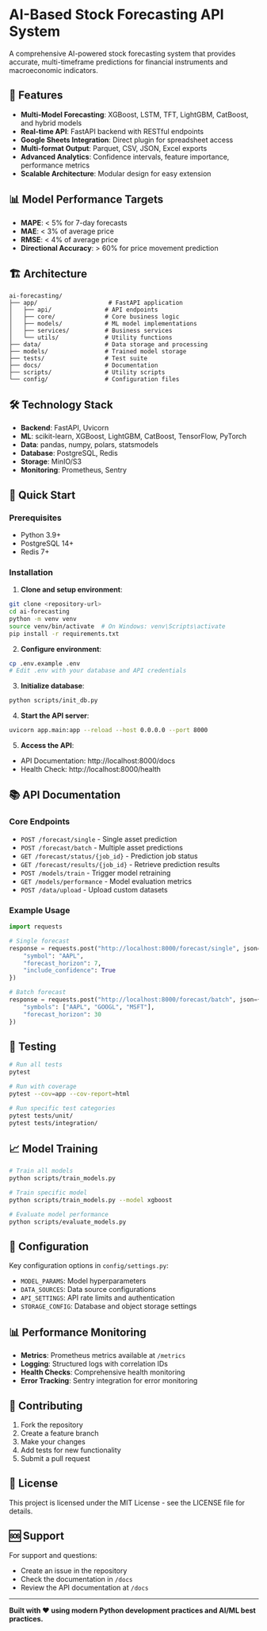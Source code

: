 # AI-Based Stock Forecasting API System

A comprehensive AI-powered stock forecasting system that provides accurate, multi-timeframe predictions for financial instruments and macroeconomic indicators.

## 🚀 Features

- **Multi-Model Forecasting**: XGBoost, LSTM, TFT, LightGBM, CatBoost, and hybrid models
- **Real-time API**: FastAPI backend with RESTful endpoints
- **Google Sheets Integration**: Direct plugin for spreadsheet access
- **Multi-format Output**: Parquet, CSV, JSON, Excel exports
- **Advanced Analytics**: Confidence intervals, feature importance, performance metrics
- **Scalable Architecture**: Modular design for easy extension

## 📊 Model Performance Targets

- **MAPE**: < 5% for 7-day forecasts
- **MAE**: < 3% of average price
- **RMSE**: < 4% of average price
- **Directional Accuracy**: > 60% for price movement prediction

## 🏗️ Architecture

```
ai-forecasting/
├── app/                    # FastAPI application
│   ├── api/               # API endpoints
│   ├── core/              # Core business logic
│   ├── models/            # ML model implementations
│   ├── services/          # Business services
│   └── utils/             # Utility functions
├── data/                  # Data storage and processing
├── models/                # Trained model storage
├── tests/                 # Test suite
├── docs/                  # Documentation
├── scripts/               # Utility scripts
└── config/                # Configuration files
```

## 🛠️ Technology Stack

- **Backend**: FastAPI, Uvicorn
- **ML**: scikit-learn, XGBoost, LightGBM, CatBoost, TensorFlow, PyTorch
- **Data**: pandas, numpy, polars, statsmodels
- **Database**: PostgreSQL, Redis
- **Storage**: MinIO/S3
- **Monitoring**: Prometheus, Sentry

## 🚀 Quick Start

### Prerequisites

- Python 3.9+
- PostgreSQL 14+
- Redis 7+

### Installation

1. **Clone and setup environment**:
```bash
git clone <repository-url>
cd ai-forecasting
python -m venv venv
source venv/bin/activate  # On Windows: venv\Scripts\activate
pip install -r requirements.txt
```

2. **Configure environment**:
```bash
cp .env.example .env
# Edit .env with your database and API credentials
```

3. **Initialize database**:
```bash
python scripts/init_db.py
```

4. **Start the API server**:
```bash
uvicorn app.main:app --reload --host 0.0.0.0 --port 8000
```

5. **Access the API**:
- API Documentation: http://localhost:8000/docs
- Health Check: http://localhost:8000/health

## 📚 API Documentation

### Core Endpoints

- `POST /forecast/single` - Single asset prediction
- `POST /forecast/batch` - Multiple asset predictions
- `GET /forecast/status/{job_id}` - Prediction job status
- `GET /forecast/results/{job_id}` - Retrieve prediction results
- `POST /models/train` - Trigger model retraining
- `GET /models/performance` - Model evaluation metrics
- `POST /data/upload` - Upload custom datasets

### Example Usage

```python
import requests

# Single forecast
response = requests.post("http://localhost:8000/forecast/single", json={
    "symbol": "AAPL",
    "forecast_horizon": 7,
    "include_confidence": True
})

# Batch forecast
response = requests.post("http://localhost:8000/forecast/batch", json={
    "symbols": ["AAPL", "GOOGL", "MSFT"],
    "forecast_horizon": 30
})
```

## 🧪 Testing

```bash
# Run all tests
pytest

# Run with coverage
pytest --cov=app --cov-report=html

# Run specific test categories
pytest tests/unit/
pytest tests/integration/
```

## 📈 Model Training

```bash
# Train all models
python scripts/train_models.py

# Train specific model
python scripts/train_models.py --model xgboost

# Evaluate model performance
python scripts/evaluate_models.py
```

## 🔧 Configuration

Key configuration options in `config/settings.py`:

- `MODEL_PARAMS`: Model hyperparameters
- `DATA_SOURCES`: Data source configurations
- `API_SETTINGS`: API rate limits and authentication
- `STORAGE_CONFIG`: Database and object storage settings

## 📊 Performance Monitoring

- **Metrics**: Prometheus metrics available at `/metrics`
- **Logging**: Structured logs with correlation IDs
- **Health Checks**: Comprehensive health monitoring
- **Error Tracking**: Sentry integration for error monitoring

## 🤝 Contributing

1. Fork the repository
2. Create a feature branch
3. Make your changes
4. Add tests for new functionality
5. Submit a pull request

## 📄 License

This project is licensed under the MIT License - see the LICENSE file for details.

## 🆘 Support

For support and questions:
- Create an issue in the repository
- Check the documentation in `/docs`
- Review the API documentation at `/docs`

---

**Built with ❤️ using modern Python development practices and AI/ML best practices.** 